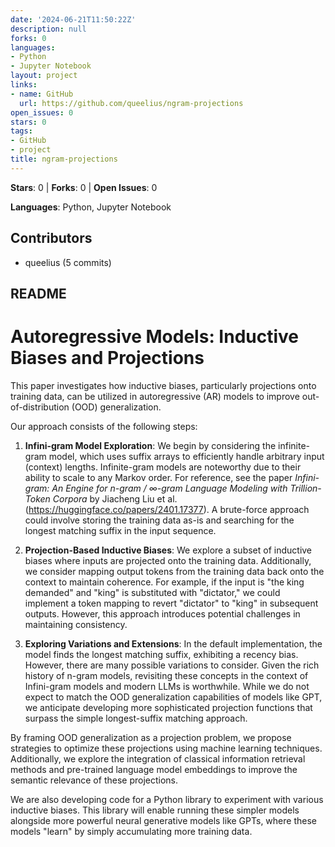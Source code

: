 ```yaml
---
date: '2024-06-21T11:50:22Z'
description: null
forks: 0
languages:
- Python
- Jupyter Notebook
layout: project
links:
- name: GitHub
  url: https://github.com/queelius/ngram-projections
open_issues: 0
stars: 0
tags:
- GitHub
- project
title: ngram-projections
---
```


**Stars**: 0 | **Forks**: 0 | **Open Issues**: 0

**Languages**: Python, Jupyter Notebook

## Contributors
- queelius (5 commits)

## README
# Autoregressive Models: Inductive Biases and Projections

This paper investigates how inductive biases, particularly projections onto training data, can be utilized in autoregressive (AR) models to improve out-of-distribution (OOD) generalization.

Our approach consists of the following steps:

1. **Infini-gram Model Exploration**: We begin by considering the infinite-gram model, which uses suffix arrays to efficiently handle arbitrary input (context) lengths. Infinite-gram models are noteworthy due to their ability to scale to any Markov order. For reference, see the paper *Infini-gram: An Engine for n-gram / ∞-gram Language Modeling with Trillion-Token Corpora* by Jiacheng Liu et al. (https://huggingface.co/papers/2401.17377). A brute-force approach could involve storing the training data as-is and searching for the longest matching suffix in the input sequence.

2. **Projection-Based Inductive Biases**: We explore a subset of inductive biases where inputs are projected onto the training data. Additionally, we consider mapping output tokens from the training data back onto the context to maintain coherence. For example, if the input is "the king demanded" and "king" is substituted with "dictator," we could implement a token mapping to revert "dictator" to "king" in subsequent outputs. However, this approach introduces potential challenges in maintaining consistency.

3. **Exploring Variations and Extensions**: In the default implementation, the model finds the longest matching suffix, exhibiting a recency bias. However, there are many possible variations to consider. Given the rich history of n-gram models, revisiting these concepts in the context of Infini-gram models and modern LLMs is worthwhile. While we do not expect to match the OOD generalization capabilities of models like GPT, we anticipate developing more sophisticated projection functions that surpass the simple longest-suffix matching approach.

By framing OOD generalization as a projection problem, we propose strategies to optimize these projections using machine learning techniques. Additionally, we explore the integration of classical information retrieval methods and pre-trained language model embeddings to improve the semantic relevance of these projections.

We are also developing code for a Python library to experiment with various inductive biases. This library will enable running these simpler models alongside more powerful neural generative models like GPTs, where these models "learn" by simply accumulating more training data.

